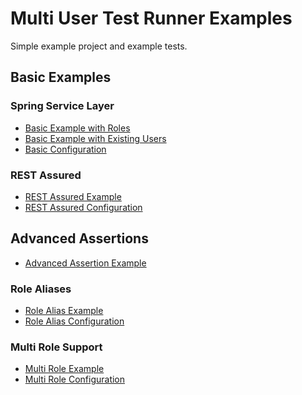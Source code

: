 Multi User Test Runner Examples
===============================

Simple example project and example tests.

## Basic Examples

### Spring Service Layer

* [Basic Example with Roles](src/test/java/fi/vincit/mutrproject/service/TodoServiceIT.java)
* [Basic Example with Existing Users](src/test/java/fi/vincit/mutrproject/service/TodoServiceWithUsersIT.java)
* [Basic Configuration](src/test/java/fi/vincit/mutrproject/configuration/AbstractConfiguredIT.java)

### REST Assured

* [REST Assured Example](src/test/java/fi/vincit/mutrproject/service/RestAssuredIT.java)
* [REST Assured Configuration](src/test/java/fi/vincit/mutrproject/configuration/AbstractConfiguredRestAssuredIT.java)

## Advanced Assertions

* [Advanced Assertion Example](src/test/java/fi/vincit/mutrproject/service/TodoServiceJava8IT.java)

### Role Aliases

* [Role Alias Example](src/test/java/fi/vincit/mutrproject/service/TodoServiceRoleAliasIT.java)
* [Role Alias Configuration](src/test/java/fi/vincit/mutrproject/configuration/AbstractConfiguredRoleAliasIT.java)

### Multi Role Support

* [Multi Role Example](src/test/java/fi/vincit/mutrproject/service/TodoServiceMultiRoleIT.java)
* [Multi Role Configuration](src/test/java/fi/vincit/mutrproject/configuration/AbstractConfiguredMultiRoleIT.java)

